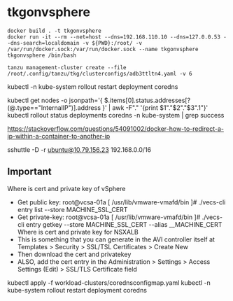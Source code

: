 # tkgonvsphere



```
docker build . -t tkgonvsphere
docker run -it --rm --net=host --dns=192.168.110.10 --dns=127.0.0.53 --dns-search=localdomain -v ${PWD}:/root/ -v /var/run/docker.sock:/var/run/docker.sock --name tkgonvsphere tkgonvsphere /bin/bash 
```


```
tanzu management-cluster create --file /root/.config/tanzu/tkg/clusterconfigs/adb3ttltn4.yaml -v 6
```



kubectl -n kube-system rollout restart deployment coredns


kubectl get nodes -o jsonpath='{ $.items[0].status.addresses[?(@.type=="InternalIP")].address }' | awk -F"." '{print $1"."$2"."$3".1"}'
kubectl rollout status deployments coredns -n kube-system | grep success

https://stackoverflow.com/questions/54091002/docker-how-to-redirect-a-ip-within-a-container-to-another-ip

sshuttle -D -r ubuntu@10.79.156.23 192.168.0.0/16


## Important
Where is cert and private key of vSphere
- Get public key:  root@vcsa-01a [ /usr/lib/vmware-vmafd/bin ]# ./vecs-cli entry list --store MACHINE_SSL_CERT
- Get private-key: root@vcsa-01a [ /usr/lib/vmware-vmafd/bin ]# ./vecs-cli entry getkey --store MACHINE_SSL_CERT --alias __MACHINE_CERT
Where is cert and private key for NSXALB
- This is something that you can generate in the AVI controller itself at Templates > Security > SSL/TSL Certificates > Create New
- Then download the cert and privatekey
- ALSO, add the cert entry in the Administration > Settings > Access Settings (Edit) > SSL/TLS Certificate field



kubectl apply -f workload-clusters/corednsconfigmap.yaml
kubectl -n kube-system rollout restart deployment coredns
